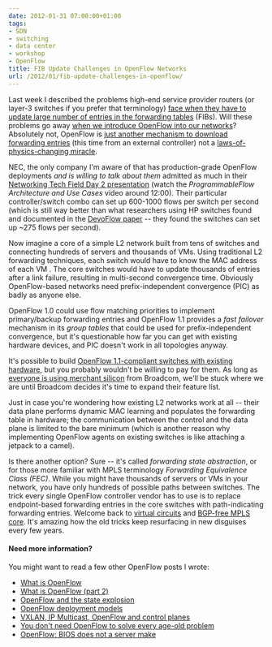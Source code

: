 ```yaml
---
date: 2012-01-31 07:00:00+01:00
tags:
- SDN
- switching
- data center
- workshop
- OpenFlow
title: FIB Update Challenges in OpenFlow Networks
url: /2012/01/fib-update-challenges-in-openflow/
---
```

Last week I described the problems high-end service provider routers (or layer-3 switches if you prefer that terminology) [face when they have to update large number of entries in the forwarding tables](/2012/01/prefix-independent-convergence-pic/) (FIBs). Will these problems go away [when we introduce OpenFlow into our networks](/2011/11/openflow-enterprise-use-cases/)? Absolutely not, OpenFlow is [just another mechanism to download forwarding entries](/2011/04/what-is-openflow/) (this time from an external controller) not a [laws-of-physics-changing miracle](/2011/03/open-networking-foundation-fabric/).
<!--more-->
NEC, the only company I'm aware of that has production-grade OpenFlow deployments *and is willing to talk about them* admitted as much in their [Networking Tech Field Day 2 presentation](http://techfieldday.com/2011/nec-presents-networking-tech-field-day-2/) (watch the *ProgrammableFlow Architecture and Use Cases* video around 12:00). Their particular controller/switch combo can set up 600-1000 flows per switch per second (which is still way better than what researchers using HP switches found and documented in the [DevoFlow paper](http://www.cmlab.csie.ntu.edu.tw/~kenneth/qing2011/paper/6.pdf) -- they found the switches can set up \~275 flows per second).

Now imagine a core of a simple L2 network built from tens of switches and connecting hundreds of servers and thousands of VMs. Using traditional L2 forwarding techniques, each switch would have to know the MAC address of each VM . The core switches would have to update thousands of entries after a link failure, resulting in multi-second convergence time. Obviously OpenFlow-based networks need prefix-independent convergence (PIC) as badly as anyone else.

OpenFlow 1.0 could use flow matching priorities to implement primary/backup forwarding entries and OpenFlow 1.1 provides a *fast failover* mechanism in its *group tables* that could be used for prefix-independent convergence, but it\'s questionable how far you can get with existing hardware devices, and PIC doesn\'t work in all topologies anyway.

It's possible to build [OpenFlow 1.1-compliant switches with existing hardware](/2011/04/openflow-11-in-hardware-i-was-wrong/), but you probably wouldn't be willing to pay for them. As long as [everyone is using merchant silicon](http://nerdtwilight.wordpress.com/2011/07/19/cisco-the-merchant-silicon-question/) from Broadcom, we'll be stuck where we are until Broadcom decides it's time to expand their feature list.

Just in case you're wondering how existing L2 networks work at all -- their data plane performs dynamic MAC learning and populates the forwarding table in hardware; the communication between the control and the data plane is limited to the bare minimum (which is another reason why implementing OpenFlow agents on existing switches is like attaching a jetpack to a camel).

Is there another option? Sure -- it's called *forwarding state abstraction*, or for those more familiar with MPLS terminology *Forwarding Equivalence Class (FEC)*. While you might have thousands of servers or VMs in your network, you have only hundreds of possible paths between switches. The trick every single OpenFlow controller vendor has to use is to replace endpoint-based forwarding entries in the core switches with path-indicating forwarding entries. Welcome back to [virtual circuits](/2011/10/mpls-is-not-tunneling/) and [BGP-free MPLS core](/2012/01/bgp-free-service-provider-core-in/). It's amazing how the old tricks keep resurfacing in new disguises every few years.

#### Need more information?

You might want to read a few other OpenFlow posts I wrote:

-   [What is OpenFlow](/2011/04/what-is-openflow/)
-   [What is OpenFlow (part 2)](/2011/10/what-is-openflow-part-2/)
-   [OpenFlow and the state explosion](/2011/10/openflow-and-state-explosion/)
-   [OpenFlow deployment models](/2011/11/openflow-deployment-models/)
-   [VXLAN, IP Multicast, OpenFlow and control planes](/2011/12/vxlan-ip-multicast-openflow-and-control/)
-   [You don't need OpenFlow to solve every age-old problem](/2011/09/you-dont-need-openflow-to-solve-every/)
-   [OpenFlow: BIOS does not a server make](/2011/04/openflow-bios-does-not-server-make/)
